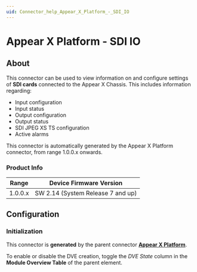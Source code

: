```yaml
---
uid: Connector_help_Appear_X_Platform_-_SDI_IO
---
```


# Appear X Platform - SDI IO

## About

This connector can be used to view information on and configure settings of **SDI cards** connected to the Appear X Chassis. This includes information regarding:

- Input configuration
- Input status
- Output configuration
- Output status
- SDI JPEG XS TS configuration
- Active alarms

This connector is automatically generated by the Appear X Platform connector, from range 1.0.0.x onwards.

### Product Info

| Range              | Device Firmware Version           |
|--------------------|-----------------------------------|
| 1.0.0.x            | SW 2.14 (System Release 7 and up) |

## Configuration

### Initialization

This connector is **generated** by the parent connector **[Appear X Platform](xref:Connector_help_Appear_X_Platform)**.

To enable or disable the DVE creation, toggle the *DVE State* column in the **Module Overview Table** of the parent element.


